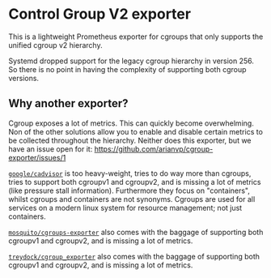 # Control Group V2 exporter

This is a lightweight Prometheus exporter for cgroups that only supports
the unified cgroup v2 hierarchy.

Systemd dropped support for the legacy cgroup hierarchy in version 256.
So there is no point in having the complexity of supporting both cgroup
versions.

## Why another exporter?

Cgroup exposes a lot of metrics. This can quickly become overwhelming. Non
of the other solutions allow you to enable and disable certain metrics to be
collected throughout the hierarchy. Neither does this exporter, but we have
an issue open for it: https://github.com/arianvp/cgroup-exporter/issues/1

[`google/cadvisor`](https://github.com/google/cadvisor) is too heavy-weight, tries to
do way more than cgroups, tries to support both cgroupv1 and cgroupv2, and is
missing a lot of metrics (like pressure stall information). Furthermore they
focus on "containers", whilst cgroups and containers are not synonyms. Cgroups
are used for all services on a modern linux system for resource management; not just containers.

[`mosquito/cgroups-exporter`](https://github.com/mosquito/cgroups-exporter) also comes with the
baggage of supporting both cgroupv1 and cgroupv2, and is missing a lot of metrics.


[`treydock/cgroup_exporter`](https://github.com/treydock/cgroup_exporter) also comes with the
baggage of supporting both cgroupv1 and cgroupv2, and is missing a lot of metrics.

